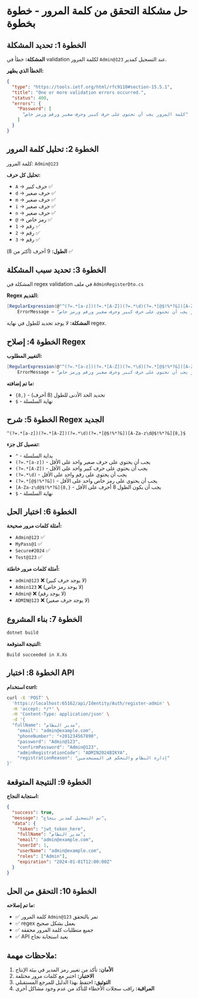 # حل مشكلة التحقق من كلمة المرور - خطوة بخطوة

## الخطوة 1: تحديد المشكلة
**المشكلة:** خطأ في validation لكلمة المرور `Admin@123` عند التسجيل كمدير.

**الخطأ الذي يظهر:**
```json
{
  "type": "https://tools.ietf.org/html/rfc9110#section-15.5.1",
  "title": "One or more validation errors occurred.",
  "status": 400,
  "errors": {
    "Password": [
      "كلمة المرور يجب أن تحتوي على حرف كبير وحرف صغير ورقم ورمز خاص"
    ]
  }
}
```

## الخطوة 2: تحليل كلمة المرور
كلمة المرور: `Admin@123`

**تحليل كل حرف:**
- `A` → حرف كبير ✅
- `d` → حرف صغير ✅
- `m` → حرف صغير ✅
- `i` → حرف صغير ✅
- `n` → حرف صغير ✅
- `@` → رمز خاص ✅
- `1` → رقم ✅
- `2` → رقم ✅
- `3` → رقم ✅

**الطول:** 9 أحرف (أكثر من 8) ✅

## الخطوة 3: تحديد سبب المشكلة
المشكلة في regex validation في ملف `AdminRegisterDto.cs`

**Regex القديم:**
```csharp
[RegularExpression(@"^(?=.*[a-z])(?=.*[A-Z])(?=.*\d)(?=.*[@$!%*?&])[A-Za-z\d@$!%*?&]", 
    ErrorMessage = "كلمة المرور يجب أن تحتوي على حرف كبير وحرف صغير ورقم ورمز خاص")]
```

**المشكلة:** لا يوجد تحديد للطول في نهاية regex.

## الخطوة 4: إصلاح Regex
**التغيير المطلوب:**
```csharp
[RegularExpression(@"^(?=.*[a-z])(?=.*[A-Z])(?=.*\d)(?=.*[@$!%*?&])[A-Za-z\d@$!%*?&]{8,}$", 
    ErrorMessage = "كلمة المرور يجب أن تحتوي على حرف كبير وحرف صغير ورقم ورمز خاص")]
```

**ما تم إضافته:**
- `{8,}` - تحديد الحد الأدنى للطول (8 أحرف)
- `$` - نهاية السلسلة

## الخطوة 5: شرح Regex الجديد
```
^(?=.*[a-z])(?=.*[A-Z])(?=.*\d)(?=.*[@$!%*?&])[A-Za-z\d@$!%*?&]{8,}$
```

**تفصيل كل جزء:**
- `^` - بداية السلسلة
- `(?=.*[a-z])` - يجب أن يحتوي على حرف صغير واحد على الأقل
- `(?=.*[A-Z])` - يجب أن يحتوي على حرف كبير واحد على الأقل
- `(?=.*\d)` - يجب أن يحتوي على رقم واحد على الأقل
- `(?=.*[@$!%*?&])` - يجب أن يحتوي على رمز خاص واحد على الأقل
- `[A-Za-z\d@$!%*?&]{8,}` - يجب أن يكون الطول 8 أحرف على الأقل
- `$` - نهاية السلسلة

## الخطوة 6: اختبار الحل
**أمثلة كلمات مرور صحيحة:**
- `Admin@123` ✅
- `MyPass@1` ✅
- `Secure#2024` ✅
- `Test@123` ✅

**أمثلة كلمات مرور خاطئة:**
- `admin@123` ❌ (لا يوجد حرف كبير)
- `Admin123` ❌ (لا يوجد رمز خاص)
- `Admin@` ❌ (لا يوجد رقم)
- `ADMIN@123` ❌ (لا يوجد حرف صغير)

## الخطوة 7: بناء المشروع
```bash
dotnet build
```

**النتيجة المتوقعة:**
```
Build succeeded in X.Xs
```

## الخطوة 8: اختبار API
**استخدام curl:**
```bash
curl -X 'POST' \
  'https://localhost:65162/api/Identity/Auth/register-admin' \
  -H 'accept: */*' \
  -H 'Content-Type: application/json' \
  -d '{
  "fullName": "مدير النظام",
    "email": "admin@example.com",
    "phoneNumber": "+201234567890",
    "password": "Admin@123",
    "confirmPassword": "Admin@123",
    "adminRegistrationCode": "ADMIN2024BIKYA",
    "registrationReason": "إدارة النظام والتحكم في المستخدمين"
}'
```

## الخطوة 9: النتيجة المتوقعة
**استجابة النجاح:**
```json
{
  "success": true,
  "message": "تم التسجيل كمدير بنجاح",
  "data": {
    "token": "jwt_token_here",
    "fullName": "مدير النظام",
    "email": "admin@example.com",
    "userId": 1,
    "userName": "admin@example.com",
    "roles": ["Admin"],
    "expiration": "2024-01-01T12:00:00Z"
  }
}
```

## الخطوة 10: التحقق من الحل
**ما تم إصلاحه:**
- ✅ كلمة المرور `Admin@123` تمر بالتحقق
- ✅ regex يعمل بشكل صحيح
- ✅ جميع متطلبات كلمة المرور محققة
- ✅ API يعيد استجابة نجاح

## ملاحظات مهمة:
1. **الأمان:** تأكد من تغيير رمز المدير في بيئة الإنتاج
2. **الاختبار:** اختبر مع كلمات مرور مختلفة
3. **التوثيق:** احتفظ بهذا الدليل للمرجع المستقبلي
4. **المراقبة:** راقب سجلات الأخطاء للتأكد من عدم وجود مشاكل أخرى 